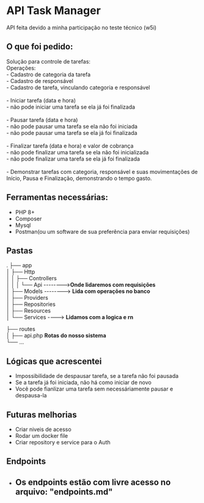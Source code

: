 
# API Task Manager

API feita devido a minha participação no teste técnico (w5i)


## O que foi pedido:

Solução para controle de tarefas:\
Operações: \
    - Cadastro de categoria da tarefa\
    - Cadastro de responsável\
    - Cadastro de tarefa, vinculando categoria e responsável\
    \
    - Iniciar tarefa (data e hora)\
    - não pode iniciar uma tarefa se ela já foi finalizada\
    \
    - Pausar tarefa (data e hora)\
        - não pode pausar uma tarefa se ela não foi iniciada\
        - não pode pausar uma tarefa se ela já foi finalizada\
        \
    - Finalizar tarefa (data e hora) e valor de cobrança\
        - não pode finalizar uma tarefa se ela não foi inicializada\
        - não pode finalizar uma tarefa se ela já foi finalizada\
        \
    - Demonstrar tarefas com categoria, responsável e suas movimentações de Início, Pausa e Finalização, demonstrando o tempo gasto.

## Ferramentas necessárias:

- PHP 8+ 
- Composer
- Mysql 
- Postman(ou um software de sua preferência para enviar requisições)

## Pastas
.
├── app                            
│   ├── Http             
│   │   ├── Controllers  
│   │   │   └── Api -------->**Onde lidaremos com requisições**\
│   ├── Models --------> **Lida com operações no banco**          
│   ├── Providers        
│   ├── Repositories   
│   ├── Resources        
│   └── Services  ----> **Lidamos com a logica e rn**       
   

├── routes                   
│   ├── api.php     **Rotas do nosso sistema**               
└── ...

## Lógicas que acrescentei 
- Impossibilidade de despausar tarefa, se a tarefa não foi pausada
- Se a tarefa já foi iniciada, não há como iniciar de novo 
- Você pode fianlizar uma tarefa sem necessáriamente pausar e despausa-la 

## Futuras melhorias 
- Criar niveis de acesso
- Rodar um docker file 
- Criar repository e service para o Auth

## Endpoints 
- Os endpoints estão com livre acesso  no arquivo: "endpoints.md"
    - 
    


